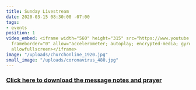 ```yaml
---
title: Sunday Livestream
date: 2020-03-15 08:30:00 -07:00
tags:
- events
position: 1
video_embed: <iframe width="560" height="315" src="https://www.youtube.com/embed/5ttcnlrnJkc"
  frameborder="0" allow="accelerometer; autoplay; encrypted-media; gyroscope; picture-in-picture"
  allowfullscreen></iframe>
image: "/uploads/churchonline_1920.jpg"
small_image: "/uploads/coronavirus_480.jpg"
---
```


### [Click here to download the message notes and prayer](http://daybreakchurch.us/Three-Ways.pdf)